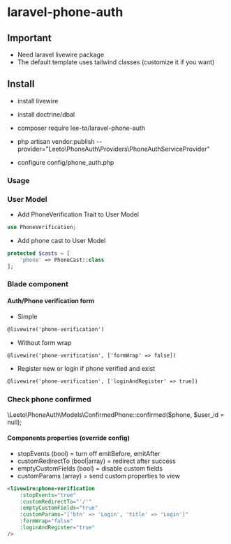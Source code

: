 # laravel-phone-auth

## Important
- Need laravel livewire package
- The default template uses tailwind classes (customize it if you want)

## Install

- install livewire

- install doctrine/dbal
  
- composer require lee-to/laravel-phone-auth

- php artisan vendor:publish --provider="Leeto\PhoneAuth\Providers\PhoneAuthServiceProvider"

- configure config/phone_auth.php

### Usage

### User Model

- Add PhoneVerification Trait to User Model

``` php
use PhoneVerification;
```

- Add phone cast to User Model

``` php
protected $casts = [
    'phone' => PhoneCast::class
];
```

### Blade component
#### Auth/Phone verification form

- Simple
``` html
@livewire('phone-verification')
```

- Without form wrap

``` html
@livewire('phone-verification', ['formWrap' => false])
```

- Register new or login if phone verified and exist

``` html
@livewire('phone-verification', ['loginAndRegister' => true])
```

### Check phone confirmed

\Leeto\PhoneAuth\Models\ConfirmedPhone::confirmed($phone, $user_id = null);


#### Components properties (override config)
- stopEvents (bool) = turn off emitBefore, emitAfter
- customRedirectTo (bool|array) = redirect after success
- emptyCustomFields (bool) = disable custom fields
- customParams (array) = send custom properties to view

``` html
<livewire:phone-verification
    :stopEvents="true"
    :customRedirectTo="'/'"
    :emptyCustomFields="true"
    :customParams="['btn' => 'Login', 'title' => 'Login']"
    :formWrap="false"
    :loginAndRegister="true"
/>
```


